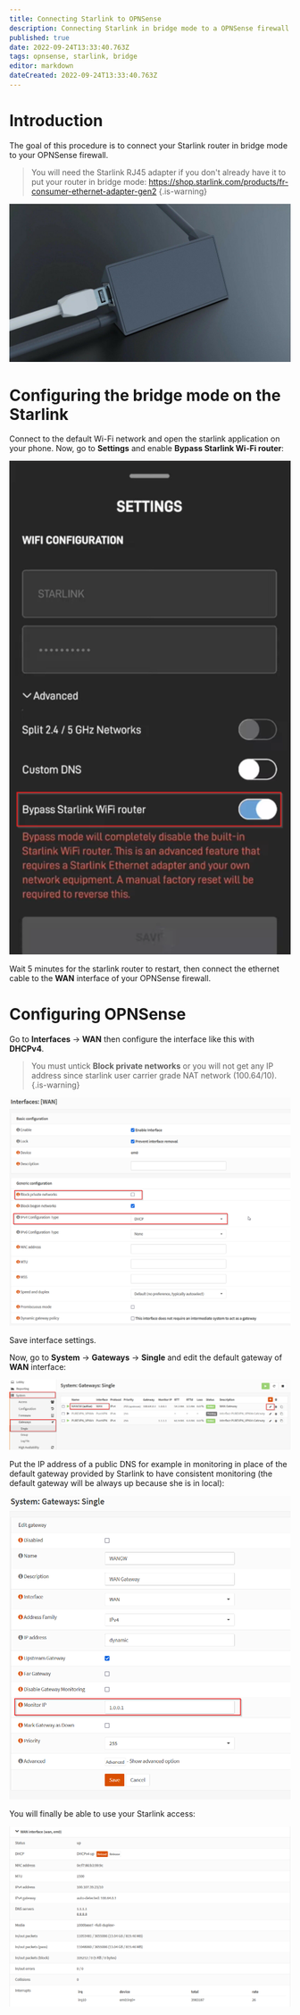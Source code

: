 ```yaml
---
title: Connecting Starlink to OPNSense
description: Connecting Starlink in bridge mode to a OPNSense firewall
published: true
date: 2022-09-24T13:33:40.763Z
tags: opnsense, starlink, bridge
editor: markdown
dateCreated: 2022-09-24T13:33:40.763Z
---
```


# Introduction
The goal of this procedure is to connect your Starlink router in bridge mode to your OPNSense firewall.

> You will need the Starlink RJ45 adapter if you don't already have it to put your router in bridge mode: https://shop.starlink.com/products/fr-consumer-ethernet-adapter-gen2
{.is-warning}

![starlink-ethernet.jpg](/starlink/starlink-ethernet.jpg)

# Configuring the bridge mode on the Starlink

Connect to the default Wi-Fi network and open the starlink application on your phone.
Now, go to **Settings** and enable **Bypass Starlink Wi-Fi router**:

![connecting-starlink-opnsense-01.png](/starlink/connecting-starlink-opnsense-01.png)

Wait 5 minutes for the starlink router to restart, then connect the ethernet cable to the **WAN** interface of your OPNSense firewall.

# Configuring OPNSense

Go to **Interfaces** -> **WAN** then configure the interface like this with **DHCPv4**.
> You must untick **Block private networks** or you will not get any IP address since starlink user carrier grade NAT network (100.64/10).
{.is-warning}


![connecting-starlink-opnsense-02.png](/starlink/connecting-starlink-opnsense-02.png)

Save interface settings.


Now, go to **System** -> **Gateways** -> **Single** and edit the default gateway of **WAN** interface:

![connecting-starlink-opnsense-03.png](/starlink/connecting-starlink-opnsense-03.png)

Put the IP address of a public DNS for example in monitoring in place of the default gateway provided by Starlink to have consistent monitoring (the default gateway will be always up because she is in local):

![connecting-starlink-opnsense-04.png](/starlink/connecting-starlink-opnsense-04.png)


You will finally be able to use your Starlink access:

![connecting-starlink-opnsense-05.png](/starlink/connecting-starlink-opnsense-05.png)